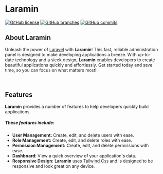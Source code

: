 # Laramin

[![GitHub license](https://badgen.net/github/license/TheDevStallion96/Laramin)](https://github.com/TheDevStallion96/Laramin/master/LICENSE)
[![GitHub branches](https://badgen.net/github/branches/TheDevStallion96/Laramin)](https://github.com/TheDevStallion96/Laramin/)
[![GitHub commits](https://badgen.net/github/commits/TheDevStallion96/Laramin/)](https://GitHub.com/TheDevStallion96/Laramin/commit/)

## About Laramin

Unleash the power of [Laravel](https://laravel.com) with <b>Laramin</b>! This fast, reliable administration panel is designed to make developing applications a breeze. With up-to-date technology and a sleek design, <b>Laramin</b> enables developers to create beautiful applications quickly and effortlessly. Get started today and save time, so you can focus on what matters most!

<br>

## Features

<b>Laramin</b> provides a number of features to help developers quickly build applications.

##### These features include:

-   <b>User Management:</b> Create, edit, and delete users with ease.
-   <b>Role Management:</b> Create, edit, and delete roles with ease.
-   <b>Permission Management:</b> Create, edit, and delete permissions with ease.
-   <b>Dashboard:</b> View a quick overview of your application's data.
-   <b>Responsive Design:</b> <b>Laramin</b> uses [Tailwind Css](https://tailwindcss.com) and is designed to be responsive and look great on any device.
